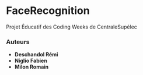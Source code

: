 # FaceRecognition
Projet Éducatif des Coding Weeks de CentraleSupélec

### Auteurs

* **Deschandol Rémi**
* **Niglio Fabien**
* **Milon Romain**